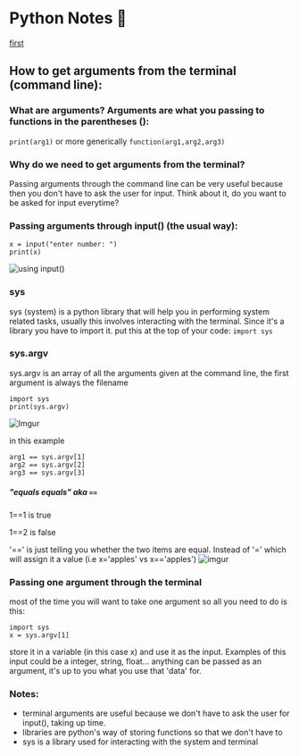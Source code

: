 # Python Notes 🌁

[first](https://drive.google.com/file/d/18jZJEWA5Vb1xizvEsBBXcElfxalSDDSh/view?usp=sharing)

## How to get arguments from the terminal (command line):

### What are arguments? Arguments are what you passing to functions in the parentheses ():
`print(arg1)`
or more generically
`function(arg1,arg2,arg3)`

### Why do we need to get arguments from the terminal?
  Passing arguments through the command line can be very useful because
  then you don't have to ask the user for input.
  Think about it, do you want to be asked for input everytime? 
  
### Passing arguments through input() (the usual way): 
```
x = input("enter number: ")
print(x)
```

![using input()](https://i.imgur.com/VHa4Ujo.png)

### sys
  sys (system) is a python library that will help you in performing system related tasks,
  usually this involves interacting with the terminal. 
  Since it's a library you have to import it.
  put this at the top of your code:
  `import sys`
  

### sys.argv 
  sys.argv is an array of all the arguments given at the command line,
  the first argument is always the filename
 
```
import sys
print(sys.argv)
```
  
![Imgur](https://i.imgur.com/8w9xQSq.jpg)
  
in this example 
```
arg1 == sys.argv[1]
arg2 == sys.argv[2]
arg3 == sys.argv[3]
```
##### "equals equals" aka `==`
1==1 is true

1==2 is false

'==' is just telling you whether the two items are equal.
Instead of '=' which will assign it a value (i.e x='apples' vs x=='apples')
![imgur](https://imgur.com/8sJSOR9.jpg)


### Passing one argument through the terminal
most of the time you will want to take one argument so all you need to do is this:
```
import sys
x = sys.argv[1]  
```
store it in a variable (in this case x) and use it as the input.
Examples of this input could be a integer, string, float... anything can be passed as an argument,
it's up to you what you use that 'data' for.


### Notes:
* terminal arguments are useful because we don't have to ask the user for input(), taking up time.
* libraries are python's way of storing functions so that we don't have to
* sys is a library used for interacting with the system and terminal


